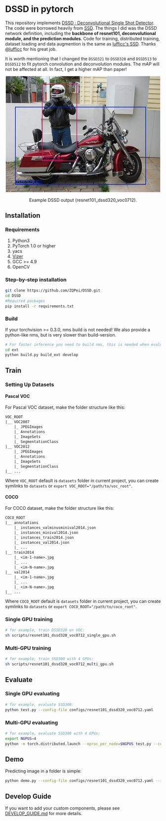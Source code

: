 # DSSD in pytorch


This repository implements [DSSD : Deconvolutional Single Shot Detector](https://arxiv.org/abs/1512.02325). The code were borrowed heavily from [SSD](https://github.com/lufficc/SSD). The things I did was the DSSD network definition, including the **backbone of resnet101, deconvolutional module, and the prediction modules**. Code for training, distributed training, dataset loading and data augmention is the same as [lufficc's SSD](https://github.com/lufficc/SSD). Thanks [@lufficc](https://github.com/lufficc) for his great job.

It is worth mentioning that I changed the `DSSD321` to `DSSD320` and `DSSD513` to `DSSD512` to fit pytorch convolution and deconvolution modules. The mAP will not be affected at all. In fact, I get a higher mAP than paper!


<div align="center">
  <img src="demo/result/001357.jpg" width="500px" />
  <p>Example DSSD output (resnet101_dssd320_voc0712).</p>
</div>


## Installation
### Requirements

1. Python3
1. PyTorch 1.0 or higher
1. yacs
1. [Vizer](https://github.com/lufficc/Vizer)
1. GCC >= 4.9
1. OpenCV


### Step-by-step installation

```bash
git clone https://github.com/ZQPei/DSSD.git
cd DSSD
#Required packages
pip install -r requirements.txt

```

### Build
If your torchvision >= 0.3.0, nms build is not needed! We also provide a python-like nms, but is very slower than build-version.
```bash
# For faster inference you need to build nms, this is needed when evaluating. Only training doesn't need this.
cd ext
python build.py build_ext develop
```

## Train

### Setting Up Datasets
#### Pascal VOC

For Pascal VOC dataset, make the folder structure like this:
```
VOC_ROOT
|__ VOC2007
    |_ JPEGImages
    |_ Annotations
    |_ ImageSets
    |_ SegmentationClass
|__ VOC2012
    |_ JPEGImages
    |_ Annotations
    |_ ImageSets
    |_ SegmentationClass
|__ ...
```
Where `VOC_ROOT` default is `datasets` folder in current project, you can create symlinks to `datasets` or `export VOC_ROOT="/path/to/voc_root"`.

#### COCO

For COCO dataset, make the folder structure like this:
```
COCO_ROOT
|__ annotations
    |_ instances_valminusminival2014.json
    |_ instances_minival2014.json
    |_ instances_train2014.json
    |_ instances_val2014.json
    |_ ...
|__ train2014
    |_ <im-1-name>.jpg
    |_ ...
    |_ <im-N-name>.jpg
|__ val2014
    |_ <im-1-name>.jpg
    |_ ...
    |_ <im-N-name>.jpg
|__ ...
```
Where `COCO_ROOT` default is `datasets` folder in current project, you can create symlinks to `datasets` or `export COCO_ROOT="/path/to/coco_root"`.

### Single GPU training

```bash
# for example, train DSSD320 on VOC:
sh scripts/resnet101_dssd320_voc0712_single_gpu.sh
```
### Multi-GPU training

```bash
# for example, train SSD300 with 4 GPUs:
sh scripts/resnet101_dssd320_voc0712_multi_gpu.sh
```

## Evaluate

### Single GPU evaluating

```bash
# for example, evaluate SSD300:
python test.py --config-file configs/resnet101_dssd320_voc0712.yaml
```

### Multi-GPU evaluating

```bash
# for example, evaluate SSD300 with 4 GPUs:
export NGPUS=4
python -m torch.distributed.launch --nproc_per_node=$NGPUS test.py --config-file configs/resnet101_dssd320_voc0712.yaml
```

## Demo

Predicting image in a folder is simple:
```bash
python demo.py --config-file configs/resnet101_dssd320_voc0712.yaml --images_dir demo --ckpt [ckpt_path]
```


## Develop Guide

If you want to add your custom components, please see [DEVELOP_GUIDE.md](DEVELOP_GUIDE.md) for more details.


